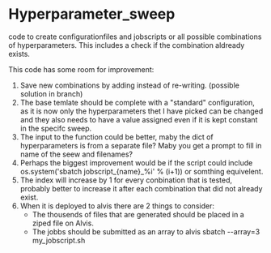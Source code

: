 # Hyperparameter_sweep
code to create configurationfiles and jobscripts or all possible combinations of hyperparameters. This includes a check if the combination aldready exists. 


This code has some room for improvement: 
1. Save new combinations by adding instead of re-writing. (possible solution in branch)
2. The base temlate should be complete with a "standard" configuration, as it is now only the hyperparameters thet I have picked can be changed and they also needs to have a value assigned even if it is kept constant in the specifc sweep.
3. The input to the function could be better, maby the dict of hyperparameters is from a separate file? Maby you get a prompt to fill in name of the seew and filenames?
4. Perhaps the biggest improvement would be if the script could include os.system('sbatch jobscript_{name}_%i' % (i+1)) or somthing equivelent.
5. The index will increase by 1 for every conbination that is tested, probably better to increase it after each combination that did not already exist.
6. When it is deployed to alvis there are 2 things to consider:
   - The thousends of files that are generated should be placed in a ziped file on Alvis. 
   - The jobbs should be submitted as an array to alvis sbatch --array=3 my_jobscript.sh 
